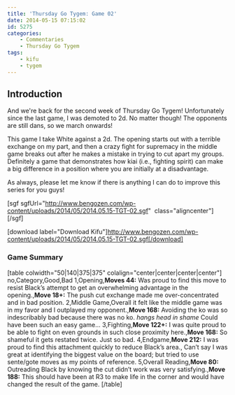 ```yaml
---
title: 'Thursday Go Tygem: Game 02'
date: 2014-05-15 07:15:02
id: 5275
categories:
	- Commentaries
	- Thursday Go Tygem
tags:
	- kifu
	- tygem
---
```


## Introduction

And we're back for the second week of Thursday Go Tygem! Unfortunately since the last game, I was demoted to 2d. No matter though! The opponents are still dans, so we march onwards!

This game I take White against a 2d. The opening starts out with a terrible exchange on my part, and then a crazy fight for supremacy in the middle game breaks out after he makes a mistake in trying to cut apart my groups. Definitely a game that demonstrates how kiai (i.e., fighting spirit) can make a big difference in a position where you are initially at a disadvantage.

As always, please let me know if there is anything I can do to improve this series for you guys!

[sgf sgfUrl="http://www.bengozen.com/wp-content/uploads/2014/05/2014.05.15-TGT-02.sgf"  class="aligncenter"][/sgf]

[download label="Download Kifu"]http://www.bengozen.com/wp-content/uploads/2014/05/2014.05.15-TGT-02.sgf[/download]

### Game Summary

[table colwidth="50|140|375|375" colalign="center|center|center|center"]
no,Category,Good,Bad
1,Opening,**Moves 44:** Was proud to find this move to resist Black’s attempt to get an overwhelming advantage in the opening.,**Move 18+:** The push cut exchange made me over-concentrated and in bad position.
2,Middle Game,Overall it felt like the middle game was in my favor and I outplayed my opponent.,**Move 168:** Avoiding the ko was so indescribably bad because there was no ko. *hangs head in shame* Could have been such an easy game...
3,Fighting,**Move 122+:** I was quite proud to be able to fight on even grounds in such close proximity here.,**Move 168:** So shameful it gets restated twice. Just so bad.
4,Endgame,**Move 212:** I was proud to find this attachment quickly to reduce Black’s area., Can’t say I was great at identifying the biggest value on the board; but tried to use sente/gote moves as my points of reference.
5,Overall Reading,**Move 80:** Outreading Black by knowing the cut didn’t work was very satisfying.,**Move 188:** This should have been at R3 to make life in the corner and would have changed the result of the game.
[/table]